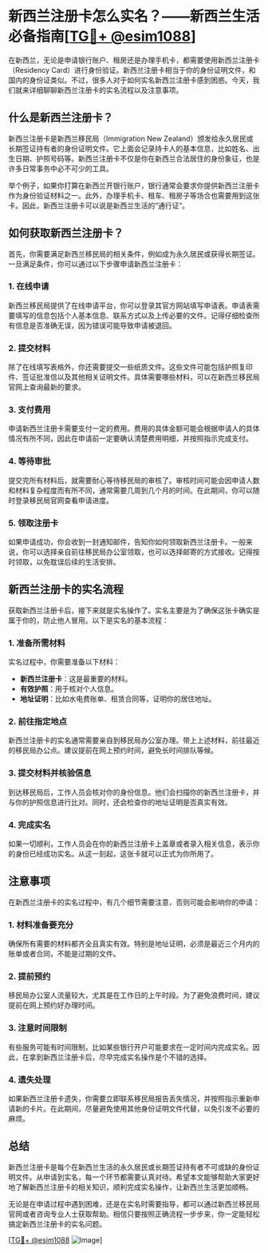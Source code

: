 # 新西兰注册卡怎么实名？——新西兰生活必备指南[[TG💪+ @esim1088](https://t.me/s/esim1088)]

在新西兰，无论是申请银行账户、租房还是办理手机卡，都需要使用新西兰注册卡（Residency Card）进行身份验证。新西兰注册卡相当于你的身份证明文件，和国内的身份证类似。不过，很多人对于如何实名新西兰注册卡感到困惑。今天，我们就来详细聊聊新西兰注册卡的实名流程以及注意事项。

## 什么是新西兰注册卡？

新西兰注册卡是新西兰移民局（Immigration New Zealand）颁发给永久居民或长期签证持有者的身份证明文件。它上面会记录持卡人的基本信息，比如姓名、出生日期、护照号码等。新西兰注册卡不仅是你在新西兰合法居住的身份象征，也是许多日常事务中必不可少的工具。

举个例子，如果你打算在新西兰开银行账户，银行通常会要求你提供新西兰注册卡作为身份验证材料之一。此外，办理手机卡、租车、租房子等场合也需要用到这张卡。因此，新西兰注册卡可以说是新西兰生活的“通行证”。

## 如何获取新西兰注册卡？

首先，你需要满足新西兰移民局的相关条件，例如成为永久居民或获得长期签证。一旦满足条件，你可以通过以下步骤申请新西兰注册卡：

### 1. 在线申请

新西兰移民局提供了在线申请平台，你可以登录其官方网站填写申请表。申请表需要填写的信息包括个人基本信息、联系方式以及上传必要的文件。记得仔细检查所有信息是否准确无误，因为错误可能导致申请被退回。

### 2. 提交材料

除了在线填写表格外，你还需要提交一些纸质文件。这些文件可能包括护照复印件、签证批准信以及其他相关证明文件。具体需要哪些材料，可以在新西兰移民局官网上查询最新的要求。

### 3. 支付费用

申请新西兰注册卡需要支付一定的费用。费用的具体金额可能会根据申请人的具体情况有所不同，因此在申请前一定要确认清楚费用明细，并按照指示完成支付。

### 4. 等待审批

提交完所有材料后，就需要耐心等待移民局的审核了。审核时间可能会因申请人数和材料复杂程度而有所不同，通常需要几周到几个月的时间。在此期间，你可以随时登录移民局官网查看申请进度。

### 5. 领取注册卡

如果申请成功，你会收到一封通知邮件，告知你如何领取新西兰注册卡。一般来说，你可以选择亲自前往移民局办公室领取，也可以选择邮寄的方式接收。记得按时领取，以免耽误后续的生活安排。

## 新西兰注册卡的实名流程

获取新西兰注册卡后，接下来就是实名操作了。实名主要是为了确保这张卡确实是属于你的，防止他人冒用。以下是实名的基本流程：

### 1. 准备所需材料

实名过程中，你需要准备以下材料：
- **新西兰注册卡**：这是最重要的材料。
- **有效护照**：用于核对个人信息。
- **地址证明**：比如水电费账单、租赁合同等，证明你的居住地址。

### 2. 前往指定地点

新西兰注册卡的实名通常需要亲自到移民局办公室办理。带上上述材料，前往最近的移民局办公点。建议提前在网上预约时间，避免长时间排队等候。

### 3. 提交材料并核验信息

到达移民局后，工作人员会核对你的身份信息。他们会扫描你的新西兰注册卡，并与你的护照信息进行比对。同时，还会检查你的地址证明是否真实有效。

### 4. 完成实名

如果一切顺利，工作人员会在你的新西兰注册卡上盖章或者录入相关信息，表示你的身份已经成功实名。从这一刻起，这张卡就可以正式为你所用了。

## 注意事项

在新西兰注册卡的实名过程中，有几个细节需要注意，否则可能会影响你的申请：

### 1. 材料准备要充分

确保所有需要的材料都齐全且真实有效。特别是地址证明，必须是最近三个月内的账单或者合同，不能是过期的文件。

### 2. 提前预约

移民局办公室人流量较大，尤其是在工作日的上午时段。为了避免浪费时间，建议提前在网上预约好办理时间。

### 3. 注意时间限制

有些服务可能有时间限制，比如某些银行开户可能要求在一定时间内完成实名。因此，在拿到新西兰注册卡后，尽早完成实名操作是个不错的选择。

### 4. 遗失处理

如果新西兰注册卡遗失，你需要立即联系移民局报告丢失情况，并按照指示重新申请新的卡片。在此期间，尽量避免使用其他身份证明文件代替，以免引发不必要的麻烦。

## 总结

新西兰注册卡是每个在新西兰生活的永久居民或长期签证持有者不可或缺的身份证明文件。从申请到实名，每一个环节都需要认真对待。希望本文能够帮助大家更好地了解新西兰注册卡的相关知识，顺利完成实名操作，让新西兰生活更加顺畅。

无论是在申请过程中遇到困难，还是在实名时需要指导，都可以通过新西兰移民局官网或者咨询专业人士获取帮助。相信只要按照正确流程一步步来，你一定能轻松搞定新西兰注册卡的实名问题。

[[TG💪+ @esim1088](https://t.me/s/esim1088) ![Image](https://i.postimg.cc/4NQfJmqS/Snipaste-2025-05-13-00-14-12.png)]